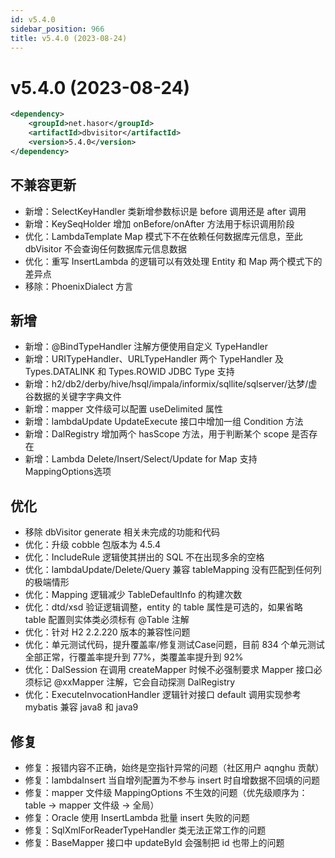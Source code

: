 ```yaml
---
id: v5.4.0
sidebar_position: 966
title: v5.4.0 (2023-08-24)
---
```


# v5.4.0 (2023-08-24)

```xml
<dependency>
    <groupId>net.hasor</groupId>
    <artifactId>dbvisitor</artifactId>
    <version>5.4.0</version>
</dependency>
```

## 不兼容更新
- 新增：SelectKeyHandler 类新增参数标识是 before 调用还是 after 调用
- 新增：KeySeqHolder 增加 onBefore/onAfter 方法用于标识调用阶段
- 优化：LambdaTemplate Map 模式下不在依赖任何数据库元信息，至此 dbVisitor 不会查询任何数据库元信息数据
- 优化：重写 InsertLambda 的逻辑可以有效处理 Entity 和 Map 两个模式下的差异点
- 移除：PhoenixDialect 方言

## 新增
- 新增：@BindTypeHandler 注解方便使用自定义 TypeHandler
- 新增：URITypeHandler、URLTypeHandler 两个 TypeHandler  及Types.DATALINK 和 Types.ROWID JDBC Type 支持
- 新增：h2/db2/derby/hive/hsql/impala/informix/sqllite/sqlserver/达梦/虚谷数据的关键字字典文件
- 新增：mapper 文件级可以配置 useDelimited 属性
- 新增：lambdaUpdate UpdateExecute 接口中增加一组 Condition 方法
- 新增：DalRegistry 增加两个 hasScope 方法，用于判断某个 scope 是否存在
- 新增：Lambda Delete/Insert/Select/Update for Map 支持 MappingOptions选项

## 优化
- 移除 dbVisitor generate 相关未完成的功能和代码
- 优化：升级 cobble 包版本为 4.5.4
- 优化：IncludeRule 逻辑使其拼出的 SQL 不在出现多余的空格
- 优化：lambdaUpdate/Delete/Query 兼容 tableMapping 没有匹配到任何列的极端情形
- 优化：Mapping 逻辑减少 TableDefaultInfo 的构建次数
- 优化：dtd/xsd 验证逻辑调整，entity 的 table 属性是可选的，如果省略 table 配置则实体类必须标有 @Table 注解
- 优化：针对 H2 2.2.220 版本的兼容性问题
- 优化：单元测试代码，提升覆盖率/修复测试Case问题，目前 834 个单元测试全部正常，行覆盖率提升到 77%，类覆盖率提升到 92%
- 优化：DalSession 在调用 createMapper 时候不必强制要求 Mapper 接口必须标记 @xxMapper 注解，它会自动探测 DalRegistry
- 优化：ExecuteInvocationHandler 逻辑针对接口 default 调用实现参考 mybatis 兼容 java8 和 java9

## 修复
- 修复：报错内容不正确，始终是空指针异常的问题（社区用户 aqnghu 贡献）
- 修复：lambdaInsert 当自增列配置为不参与 insert 时自增数据不回填的问题
- 修复：mapper 文件级 MappingOptions 不生效的问题（优先级顺序为：table -> mapper 文件级 -> 全局）
- 修复：Oracle 使用 InsertLambda 批量 insert 失败的问题
- 修复：SqlXmlForReaderTypeHandler 类无法正常工作的问题
- 修复：BaseMapper 接口中 updateById 会强制把 id 也带上的问题
